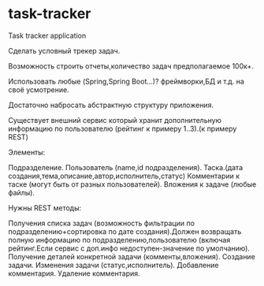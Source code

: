 # task-tracker
Task tracker application

Сделать условный трекер задач.

Возможность строить отчеты,количество задач предполагаемое 100к+.

Использовать любые (Spring,Spring Boot...)? фреймворки,БД и т.д. на своё усмотрение.

Достаточно набросать абстрактную структуру приложения.

Существует внешний сервис который хранит дополнительную информацию по пользователю (рейтинг к примеру 1..3).(к примеру REST)

Элементы:
	
 Подразделение.
	 Пользователь (name,id подразделения).
	 Таска.(дата создания,тема,описание,автор,исполнитель,статус)
	 Комментарии к таске (могут быть от разных пользователей).
	 Вложения к задаче (любые файлы).

Нужны REST методы:
	
 Получения списка задач (возможность фильтрации по подразделению+сортировка по дате создания).Должен возвращать полную информацию по подразделению,пользователю (включая рейтинг.Если сервис с доп.инфо недоступен-значение по умолчанию).
	 Получение деталей конкретной задачи (комменты,вложения).
	 Создание задачи.
	 Изменения задачи (статус,исполнитель).
	 Добавление комментария.
	 Удаление комментария.
